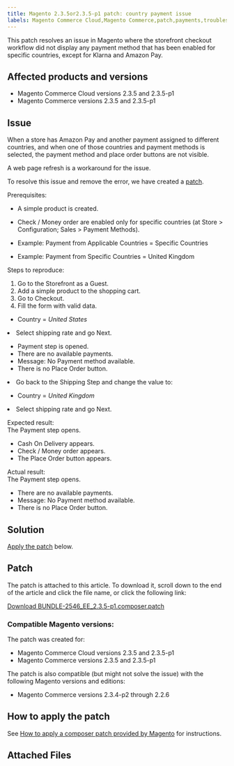 ```yaml
---
title: Magento 2.3.5or2.3.5-p1 patch: country payment issue
labels: Magento Commerce Cloud,Magento Commerce,patch,payments,troubleshooting,known issues,2.3.5,2.3.5-p1
---
```


This patch resolves an issue in Magento where the storefront checkout workflow did not display any payment method that has been enabled for specific countries, except for Klarna and Amazon Pay.

## Affected products and versions

* Magento Commerce Cloud versions 2.3.5 and 2.3.5-p1
* Magento Commerce versions 2.3.5 and 2.3.5-p1

## Issue

When a store has Amazon Pay and another payment assigned to different countries, and when one of those countries and payment methods is selected, the payment method and place order buttons are not visible.

A web page refresh is a workaround for the issue.

To resolve this issue and remove the error, we have created a [patch](https://support.magento.com/hc/en-us/article_attachments/360057950771/BUNDLE-2546_EE_2.3.5-p1.composer.patch). 

Prerequisites:

* A simple product is created.
* Check / Money order are enabled only for specific countries (at Store > Configuration; Sales > Payment Methods).

* Example: Payment from Applicable Countries = Specific Countries
* Example: Payment from Specific Countries = United Kingdom

Steps to reproduce:

1. Go to the Storefront as a Guest.
1. Add a simple product to the shopping cart.
1. Go to Checkout.
1. Fill the form with valid data.

* Country = _United States_

<li>Select shipping rate and go Next.</li>

* Payment step is opened.
* There are no available payments.
* Message: No Payment method available.
* There is no Place Order button.

<li>Go back to the Shipping Step and change the value to:</li>

* Country = _United Kingdom_

<li>Select shipping rate and go Next.</li>

Expected result:  
The Payment step opens.

* Cash On Delivery appears.
* Check / Money order appears.
* The Place Order button appears.

Actual result:  
The Payment step opens.

* There are no available payments.
* Message: No Payment method available.
* There is no Place Order button.

## Solution

[Apply the patch](https://support.magento.com/hc/en-us/article_attachments/360057950771/BUNDLE-2546_EE_2.3.5-p1.composer.patch) below.

## Patch

The patch is attached to this article. To download it, scroll down to the end of the article and click the file name, or click the following link:

[Download BUNDLE-2546\_EE\_2.3.5-p1.composer.patch](https://support.magento.com/hc/en-us/article_attachments/360057950771/BUNDLE-2546_EE_2.3.5-p1.composer.patch)

### Compatible Magento versions:

The patch was created for:

* Magento Commerce Cloud versions 2.3.5 and 2.3.5-p1
* Magento Commerce versions 2.3.5 and 2.3.5-p1

The patch is also compatible (but might not solve the issue) with the following Magento versions and editions:

* Magento Commerce versions 2.3.4-p2 through 2.2.6

## How to apply the patch

See [How to apply a composer patch provided by Magento](https://support.magento.com/hc/en-us/articles/360028367731) for instructions.

## Attached Files